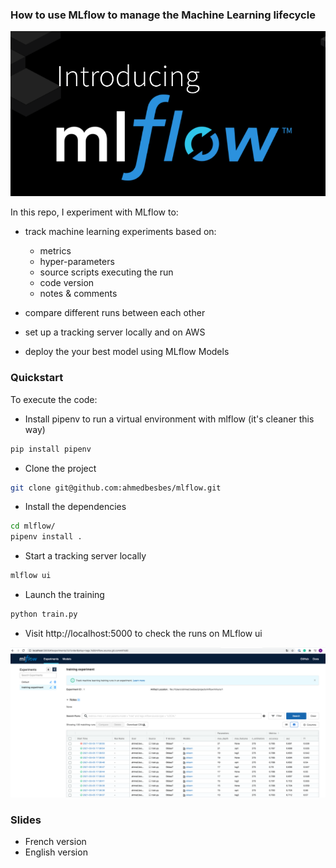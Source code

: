 ### How to use MLflow to manage the Machine Learning lifecycle

![](./images/mlflow.png)

In this repo, I experiment with MLflow to:

- track machine learning experiments based on:

  - metrics
  - hyper-parameters
  - source scripts executing the run
  - code version
  - notes & comments

- compare different runs between each other
- set up a tracking server locally and on AWS
- deploy the your best model using MLflow Models

### Quickstart

To execute the code:

- Install pipenv to run a virtual environment with mlflow (it's cleaner this way)

```bash
pip install pipenv
```

- Clone the project

```bash
git clone git@github.com:ahmedbesbes/mlflow.git
```

- Install the dependencies

```bash
cd mlflow/
pipenv install .
```

- Start a tracking server locally

```bash
mlflow ui
```

- Launch the training

```bash
python train.py
```

- Visit http://localhost:5000 to check the runs on MLflow ui

![](./images/runs.png)

### Slides

- French version
- English version
